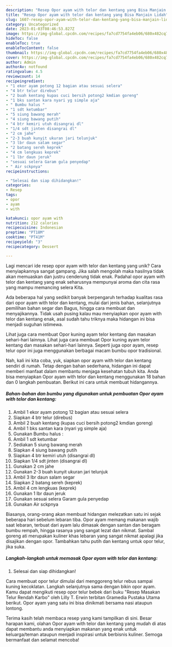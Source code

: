 ```yaml
---
description: "Resep Opor ayam with telor dan kentang yang Bisa Manjain Lidah"
title: "Resep Opor ayam with telor dan kentang yang Bisa Manjain Lidah"
slug: 1607-resep-opor-ayam-with-telor-dan-kentang-yang-bisa-manjain-lidah
category: Uncategorized
date: 2023-01-03T08:46:53.827Z
image: https://img-global.cpcdn.com/recipes/fa7cd7754fa4eb06/680x482cq70/opor-ayam-with-telor-dan-kentang-foto-resep-utama.jpg
hideToc: false
enableToc: true
enableTocContent: false
thumbnail: https://img-global.cpcdn.com/recipes/fa7cd7754fa4eb06/680x482cq70/opor-ayam-with-telor-dan-kentang-foto-resep-utama.jpg
cover: https://img-global.cpcdn.com/recipes/fa7cd7754fa4eb06/680x482cq70/opor-ayam-with-telor-dan-kentang-foto-resep-utama.jpg
author: Admin
authorAv: notfound
ratingvalue: 4.5
reviewcount: 14
recipeingredient:
- "1 ekor ayam potong 12 bagian atau sesuai selera"
- "4 btr telur direbus"
- "2 buah kentang kupas cuci bersih potong2 kmdian goreng"
- "1 bks santan kara nyari yg simple aja"
- " Bumbu halus "
- "1 sdt ketumbar"
- "5 siung bawang merah"
- "4 siung bawang putih"
- "4 btr kemiri utuh disangrai dl"
- "1/4 sdt jinten disangrai dl"
- "2 cm jahe"
- "2-3 buah kunyit ukuran jari telunjuk"
- "3 lbr daun salam segar"
- "2 batang sereh keprek"
- "4 cm lengkuas keprek"
- "1 lbr daun jeruk"
- "sesuai selera Garam gula penyedap"
- " Air sckpnya"
recipeinstructions:

- "Selesai dan siap dihidangkan!"
categories:
- Resep
tags:
- opor
- ayam
- with

katakunci: opor ayam with 
nutrition: 212 calories
recipecuisine: Indonesian
preptime: "PT18M"
cooktime: "PT41M"
recipeyield: "3"
recipecategory: Dessert

---
```





Lagi mencari ide resep opor ayam with telor dan kentang yang unik? Cara menyiapkannya sangat gampang. Jika salah mengolah maka hasilnya tidak akan memuaskan dan justru cenderung tidak enak. Padahal opor ayam with telor dan kentang yang enak seharusnya mempunyai aroma dan cita rasa yang mampu memancing selera Kita.





Ada beberapa hal yang sedikit banyak berpengaruh terhadap kualitas rasa dari opor ayam with telor dan kentang, mulai dari jenis bahan, selanjutnya pemilihan bahan segar dan Bagus, hingga cara membuat dan menyajikannya. Tidak usah pusing kalau mau menyiapkan opor ayam with telor dan kentang enak,      asal sudah tahu triknya maka hidangan ini bisa menjadi suguhan istimewa.














Lihat juga cara membuat Opor kuning ayam telor kentang dan masakan sehari-hari lainnya. Lihat juga cara membuat Opor kuning ayam telor kentang dan masakan sehari-hari lainnya. Seperti juga opor ayam, resep telur opor ini juga menggunakan berbagai macam bumbu opor tradisional.






Nah, kali ini kita coba, yuk, siapkan opor ayam with telor dan kentang sendiri di rumah. Tetap dengan bahan sederhana, hidangan ini dapat memberi manfaat dalam membantu menjaga kesehatan tubuh kita. Anda bisa menyiapkan Opor ayam with telor dan kentang menggunakan 18 bahan dan 0 langkah pembuatan. Berikut ini cara untuk membuat hidangannya.

<!--inarticleads1-->

##### Bahan-bahan dan bumbu yang digunakan untuk pembuatan Opor ayam with telor dan kentang:

1. Ambil 1 ekor ayam potong 12 bagian atau sesuai selera
1. Siapkan 4 btr telur (direbus)
1. Ambil 2 buah kentang (kupas cuci bersih potong2 kmdian goreng)
1. Ambil 1 bks santan kara (nyari yg simple aja)
1. Gunakan  Bumbu halus :
1. Ambil 1 sdt ketumbar
1. Sediakan 5 siung bawang merah
1. Siapkan 4 siung bawang putih
1. Siapkan 4 btr kemiri utuh (disangrai dl)
1. Siapkan 1/4 sdt jinten (disangrai dl)
1. Gunakan 2 cm jahe
1. Gunakan 2-3 buah kunyit ukuran jari telunjuk
1. Ambil 3 lbr daun salam segar
1. Siapkan 2 batang sereh (keprek)
1. Ambil 4 cm lengkuas (keprek)
1. Gunakan 1 lbr daun jeruk
1. Gunakan sesuai selera Garam gula penyedap
1. Gunakan  Air sckpnya


Biasanya, orang-orang akan membuat hidangan melezatkan satu ini sejak beberapa hari sebelum lebaran tiba. Opor ayam memang makanan wajib saat lebaran, terbuat dari ayam lalu dimasak dengan santan dan beragam bumbu rempah, hingga rasanya yang sangat lezat dan nikmat. Sambal goreng ati merupakan kuliner khas lebaran yang sangat nikmat apalagi jika disajikan dengan opor. Tambahkan tahu putih dan kentang untuk opor telur, jika suka. 

<!--inarticleads2-->

##### Langkah-langkah untuk memasak Opor ayam with telor dan kentang:


1. Selesai dan siap dihidangkan!

Cara membuat opor telur dimulai dari menggoreng telur rebus sampai kuning kecoklatan. Langkah selanjutnya sama dengan bikin opor ayam. Kamu dapat mengikuti resep opor telur bebek dari buku &#34;Resep Masakan Telur Rendah Karbo&#34; oleh Lilly T. Erwin terbitan Gramedia Pustaka Utama berikut. Opor ayam yang satu ini bisa dinikmati bersama nasi ataupun lontong. 

Terima kasih telah membaca resep yang kami tampilkan di sini. Besar harapan kami, olahan Opor ayam with telor dan kentang yang mudah di atas dapat membantu anda menyiapkan makanan yang enak untuk keluarga/teman ataupun menjadi inspirasi untuk berbisnis kuliner. Semoga bermanfaat dan selamat mencoba!
